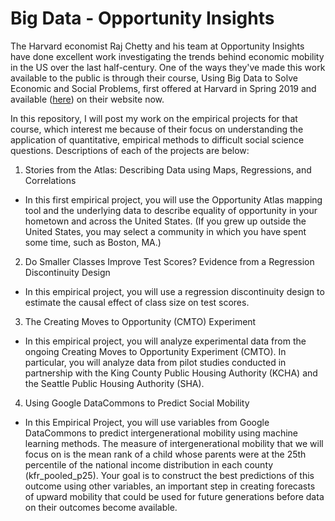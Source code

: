 # Big Data - Opportunity Insights
The Harvard economist Raj Chetty and his team at Opportunity Insights have done excellent work investigating the trends behind economic mobility in the US over the last half-century. One of the ways they've made this work available to the public is through their course, Using Big Data to Solve Economic and Social Problems, first offered at Harvard in Spring 2019 and available ([here](https://opportunityinsights.org/course/)) on their website now.

In this repository, I will post my work on the empirical projects for that course, which interest me because of their focus on understanding the application of quantitative, empirical methods to difficult social science questions. Descriptions of each of the projects are below:

1. Stories from the Atlas: Describing Data using Maps, Regressions, and Correlations
  - In this first empirical project, you will use the Opportunity Atlas mapping tool and the underlying
data to describe equality of opportunity in your hometown and across the United States. (If you
grew up outside the United States, you may select a community in which you have spent some
time, such as Boston, MA.)
2. Do Smaller Classes Improve Test Scores? Evidence from a Regression Discontinuity Design
  - In this empirical project, you will use a regression discontinuity design to estimate the causal
effect of class size on test scores.
3. The Creating Moves to Opportunity (CMTO) Experiment
  - In this empirical project, you will analyze experimental data from the ongoing Creating Moves to
Opportunity Experiment (CMTO). In particular, you will analyze data from pilot studies
conducted in partnership with the King County Public Housing Authority (KCHA) and the Seattle
Public Housing Authority (SHA). 
4. Using Google DataCommons to Predict Social Mobility
  - In this Empirical Project, you will use variables from Google DataCommons to predict
intergenerational mobility using machine learning methods. The measure of intergenerational
mobility that we will focus on is the mean rank of a child whose parents were at the 25th percentile
of the national income distribution in each county (kfr_pooled_p25). Your goal is to
construct the best predictions of this outcome using other variables, an important step in creating
forecasts of upward mobility that could be used for future generations before data on their
outcomes become available.

